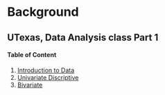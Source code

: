 # Background
## UTexas, Data Analysis class Part 1

#### Table of Content

1. [Introduction to Data](https://github.com/A-J-P/UTexas---Data-Analysis/tree/master/Introduction%20to%20Data)
2. [Univariate Discriptive](https://github.com/A-J-P/UTexas---Data-Analysis/tree/master/Univariate%20Descriptive%20)
3. [Bivariate](https://github.com/A-J-P/UTexas---Data-Analysis/tree/master/Bivariate)

